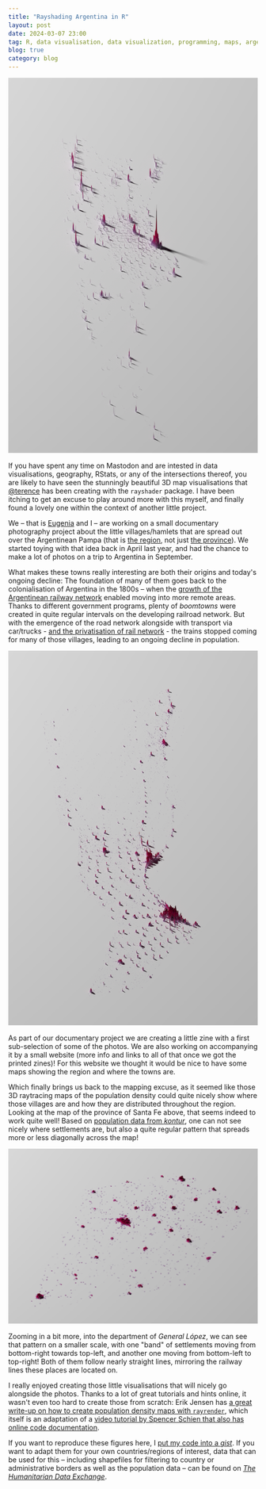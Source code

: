 ```yaml
---
title: "Rayshading Argentina in R"
layout: post
date: 2024-03-07 23:00
tag: R, data visualisation, data visualization, programming, maps, argentina, map
blog: true
category: blog
---
```


[![a map of argentina with red bars showing the population density](/assets/images/2024-03-argentina-256.png)](/assets/images/2024-03-argentina-256.png)

If you have spent any time on Mastodon and are intested in data visualisations, geography, RStats, or any of the intersections thereof, you are likely to have seen the stunningly beautiful 3D map visualisations that [@terence](https://fosstodon.org/@terence) has been creating with the `rayshader` package. I have been itching to get an excuse to play around more with this myself,   and finally found a lovely one within the context of another little project. 

We – that is [Eugenia](https://www.ecovernton.info/) and I – are working on a small documentary photography project about the little villages/hamlets that are spread out over the Argentinean Pampa (that is [the region](https://en.wikipedia.org/wiki/Pampas), not just [the province](https://en.wikipedia.org/wiki/La_Pampa_Province)). We started toying with that idea back in April last year, and had the chance to make a lot of photos on a trip to Argentina in September. 

What makes these towns really interesting are both their origins and today's ongoing decline: The foundation of many of them goes back to the colonialisation of Argentina in the 1800s – when the [growth of the Argentinean railway network](https://read.dukeupress.edu/hahr/article/57/4/613/150600/The-Central-Argentine-Railway-and-the-Economic) enabled moving into more remote areas. Thanks to different government programs, plenty of _boomtowns_ were created in quite regular intervals on the developing railroad network. But with the emergence of the road network alongside with transport via car/trucks - [and the privatisation of rail network](https://www.tandfonline.com/doi/abs/10.1080/19338341.2013.787946) - the trains stopped coming for many of those villages, leading to an ongoing decline in population.

[![a map of the province of santa fe with red bars showing the population density](/assets/images/2024-03-santa_fe-256.png)](/assets/images/2024-03-santa_fe-256.png)

As part of our documentary project we are creating a little zine with a first sub-selection of some of the photos. We are also working on accompanying it by a small website (more info and links to all of that once we got the printed zines)! For this website we thought it would be nice to have some maps showing the region and where the towns are. 

Which finally brings us back to the mapping excuse, as it seemed like those 3D raytracing maps of the population density could quite nicely show where those villages are and how they are distributed throughout the region. Looking at the map of the province of Santa Fe above, that seems indeed to work quite well! Based on [population data from _kontur_](https://data.humdata.org/dataset/kontur-population-argentina), one can not see nicely where settlements are, but also a quite regular pattern that spreads more or less diagonally across the map! 

[![a map of the department of general lopez with red bars showing the population density](/assets/images/2024-03-gen-lopez-256.png)](/assets/images/2024-03-gen-lopez-256.png)

Zooming in a bit more, into the department of _General López_, we can see that pattern on a smaller scale, with one "band" of settlements moving from bottom-right towards top-left, and another one moving from bottom-left to top-right! Both of them follow nearly straight lines, mirroring the railway lines these places are located on. 

I really enjoyed creating those little visualisations that will nicely go alongside the photos. Thanks to a lot of great tutorials and hints online, it wasn't even too hard to create those from scratch: Erik Jensen has [a great write-up on how to create population density maps with `rayrender`](https://justjensen.co/making-population-density-maps-with-rayrender-in-r/), which itself is an adaptation of a [video tutorial by Spencer Schien that also has online code documentation](https://github.com/Pecners/kontur_rayshader_tutorial). 

If you want to reproduce these figures here, I [put my code into a _gist_](https://gist.github.com/gedankenstuecke/d3e9575c76116ecababf5b858ee40c2b). If you want to adapt them for your own countries/regions of interest, data that can be used for this – including shapefiles for filtering to country or administrative borders as well as the population data – can be found on _[The Humanitarian Data Exchange](https://data.humdata.org/)_. 

